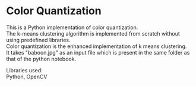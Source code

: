 # Color Quantization<br/>
This is a Python implementation of color quantization.<br/>
The k-means clustering algorithm is implemented from scratch without using predefined libraries.<br/>
Color quantization is the enhanced implementation of k means clustering.<br/>
It takes "baboon.jpg" as an input file which is present in the same folder as that of the python notebook.<br/>

Libraries used:<br/>
Python, OpenCV

